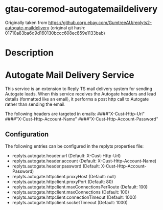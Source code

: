 # gtau-coremod-autogatemaildelivery

Originally taken from https://github.corp.ebay.com/GumtreeAU/replyts2-autogate-maildelivery
(original git hash: 01710a83ba6d9d160130bccc608ec859e1133bab)

# Description

# Autogate Mail Delivery Service
This service is an extension to Reply TS mail delivery system for sending Autogate leads. When this service receives
the Autogate headers and lead details (formatted like an email), it performs a post http call to Autogate rather
than sending the email.

The following headers are targeted in emails:
####"X-Cust-Http-Url"
####"X-Cust-Http-Account-Name"
####"X-Cust-Http-Account-Password"


## Configuration
The following entries can be configured in the replyts properties file:

* replyts.autogate.header.url (Default: X-Cust-Http-Url)
* replyts.autogate.header.account (Default: X-Cust-Http-Account-Name)
* replyts.autogate.header.password (Default: X-Cust-Http-Account-Password)
* replyts.autogate.httpclient.proxyHost (Default: null)
* replyts.autogate.httpclient.proxyPort (Default: 80)
* replyts.autogate.httpclient.maxConnectionsPerRoute (Default: 100)
* replyts.autogate.httpclient.maxConnections (Default: 100)
* replyts.autogate.httpclient.connectionTimeout (Default: 1000)
* replyts.autogate.httpclient.socketTimeout (Default: 1000)


